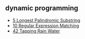## dynamic programming

- [5 Longest Palindromic Substring](https://github.com/rong118/cs_note_101/blob/master/algorithms/leetcode/questions/5_longest_palindromic_substring.md)
- [10 Regular Expression Matching](https://github.com/rong118/cs_note_101/blob/master/algorithms/leetcode/questions/10_regular_expression_matching.md)
- [42 Tapping Rain Water](https://github.com/rong118/cs_note_101/blob/master/algorithms/leetcode/questions/42_trapping_rain_water.md)